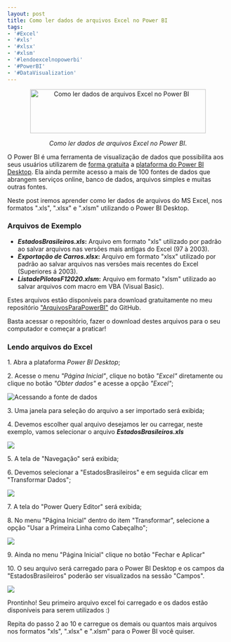 ```yaml
---
layout: post
title: Como ler dados de arquivos Excel no Power BI
tags:
- '#Excel'
- '#xls'
- '#xlsx'
- '#xlsm'
- '#lendoexcelnopowerbi'
- '#PowerBI'
- '#DataVisualization'
---
```


<div style="text-align:center">
<p><img src="https://raw.githubusercontent.com/mateusbtlopes/mateusbtlopes.github.io/master/_posts/img/LendoExcel1.png" alt="Como ler dados de arquivos Excel no Power BI" height="100" width="400"/></p>
</div>

<div style="text-align:center">
<p><i>Como ler dados de arquivos Excel no Power BI</i>.</p>
</div>

<p>O Power BI é uma ferramenta de visualização de dados que possibilita aos seus usuários utilizarem de <a href="https://mateusbtlopes.github.io/descubra-quanto-custa-o-power-bi-para-voc%C3%AA-ou-sua-empresa" target="_blank">forma gratuita</a> a <a href="https://mateusbtlopes.github.io/conheca-as-plataformas-do-power-bi" target="_blank">plataforma do Power BI Desktop</a>. Ela ainda permite acesso a mais de 100 fontes de dados que abrangem serviços online, banco de dados, arquivos simples e muitas outras fontes. </p>

<p>Neste post iremos aprender como ler dados de arquivos do MS Excel, nos formatos ".xls", ".xlsx" e ".xlsm" utilizando o Power BI Desktop.</p>

<h3 id="heading3">Arquivos de Exemplo</h3>

<ul>
<li><strong><i>EstadosBrasileiros.xls</i>:</strong> Arquivo em formato "xls" utilizado por padrão ao salvar arquivos nas versões mais antigas do Excel (97 à 2003).</li>
<li><strong><i>Exportação de Carros.xlsx</i>:</strong> Arquivo em formato "xlsx" utilizado por padrão ao salvar arquivos nas versões mais recentes do Excel (Superiores á 2003).</li>
<li><strong><i>ListadePilotosF12020.xlsm</i>:</strong> Arquivo em formato "xlsm" utilizado ao salvar arquivos com macro em VBA (Visual Basic).</li>
</ul>

<p>Estes arquivos estão disponíveis para download gratuitamente no meu repositório <a href="https://github.com/mateusbtlopes/ArquivosParaPowerBI" target="_blank">"ArquivosParaPowerBI"</a> do GitHub.</p>

<p>Basta acessar o repositório, fazer o download destes arquivos para o seu computador e começar a praticar!</p>

<h3 id="heading3">Lendo arquivos do Excel</h3>

<p>1. Abra a plataforma <i>Power BI Desktop</i>;</p>

<p>2. Acesse o menu <i>"Página Inicial"</i>, clique no botão <i>"Excel"</i> diretamente ou clique no botão <i>"Obter dados"</i> e acesse a opção <i>"Excel"</i>;</p>

<p><img src="https://raw.githubusercontent.com/mateusbtlopes/mateusbtlopes.github.io/master/_posts/img/LendoExcel2.png" alt="Acessando a fonte de dados" /></p>

<p>3. Uma janela para seleção do arquivo a ser importado será exibida;</p>

<p>4. Devemos escolher qual arquivo desejamos ler ou carregar, neste exemplo, vamos selecionar o arquivo <i><strong>EstadosBrasileiros.xls</strong></i></p>

<p><img src="https://raw.githubusercontent.com/mateusbtlopes/mateusbtlopes.github.io/master/_posts/img/LendoExcel3.png"</p>

<p>5. A tela de "Navegação" será exibida;</p>

<p>6. Devemos selecionar a "EstadosBrasileiros" e em seguida clicar em "Transformar Dados";</p>

<p><img src="https://raw.githubusercontent.com/mateusbtlopes/mateusbtlopes.github.io/master/_posts/img/LendoExcel4.png"</p>

<p>7. A tela do "Power Query Editor" será exibida;</p>

<p>8. No menu "Página Inicial" dentro do item "Transformar", selecione a opção "Usar a Primeira Linha como Cabeçalho";</p>

<p><img src="https://raw.githubusercontent.com/mateusbtlopes/mateusbtlopes.github.io/master/_posts/img/LendoExcel5.png"</p>

<p>9. Ainda no menu "Página Inicial" clique no botão "Fechar e Aplicar"</p>

<p>10. O seu arquivo será carregado para o Power BI Desktop e os campos da "EstadosBrasileiros" poderão ser visualizados na sessão "Campos".</p>

<p><img src="https://raw.githubusercontent.com/mateusbtlopes/mateusbtlopes.github.io/master/_posts/img/LendoExcel6.png"</p>

<p>Prontinho! Seu primeiro arquivo excel foi carregado e os dados estão disponíveis para serem utilizados :)</p>

<p>Repita do passo 2 ao 10 e carregue os demais ou quantos mais arquivos nos formatos "xls", ".xlsx" e ".xlsm" para o Power BI você quiser.</p>